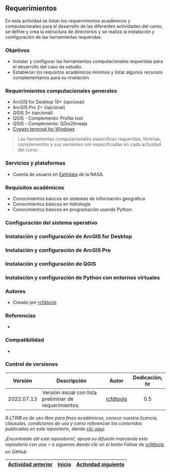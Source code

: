 ## Requerimientos

En esta actividad se listan los requerimientos académicos y computacionales para el desarrollo de las diferentes actividades del curso, se define y crea la estructura de directorios y se realiza la instalación y configuración de las herramientas requeridas.


### Objetivos

* Instalar y configurar las herramientas computacionales requeridas para el desarrollo del caso de estudio.
* Establecer los requisitos académicos mínimos y listar algunos recursos complementarios para su nivelación.


### Requerimientos computacionales generales

* ArcGIS for Desktop 10+ (opcional)
* ArcGIS Pro 2+ (opcional)
* QGIS 3+ (opcional)
* QGIS - Complemento: Profile tool
* QGIS - Complemento: QGis2threejs
* [Cygwin terminal for Windows](https://www.cygwin.com/)

> Las herramientas computacionales específicas requeridas, librerías, complementos y sus versiones son especificadas en cada actividad del curso.

### Servicios y plataformas

* Cuenta de usuario en [Eathdata](https://github.com/rcfdtools/R.LTWB/tree/main/Section02/UserCreation) de la NASA.


### Requisitos académicos

* Conocimientos básicos en sistemas de información geográfica
* Conocimientos básicos en hidrología
* Conocimientos básicos en programación usando Python


### Configuración del sistema operativo


### Instalación y configuración de ArcGIS for Desktop


### Instalación y configuración de ArcGIS Pro


### Instalación y configuración de QGIS


### Instalación y configuración de Python con entornos virtuales




### Autores

* Creado por [rcfdtools](https://github.com/rcfdtools)


### Referencias

* 


### Compatibilidad

* 


### Control de versiones

| Versión     | Descripción                                             | Autor                                      | Dedicación, hr |
|-------------|---------------------------------------------------------|--------------------------------------------|:--------------:|
| 2022.07.13  | Versión inicial con lista preliminar de requerimientos. | [rcfdtools](https://github.com/rcfdtools)  |      0.5       |


_R.LTWB es de uso libre para fines académicos, conoce nuestra licencia, cláusulas, condiciones de uso y como referenciar los contenidos publicados en este repositorio, dando [clic aquí](https://github.com/rcfdtools/R.LTWB/wiki/License)._

_¡Encontraste útil este repositorio!, apoya su difusión marcando este repositorio con una ⭐ o síguenos dando clic en el botón Follow de [rcfdtools](https://github.com/rcfdtools) en GitHub._

| [Actividad anterior]() | [Inicio](https://github.com/rcfdtools/R.LTWB/wiki) | [Actividad siguiente](https://github.com/rcfdtools/R.LTWB/tree/main/Section01/CaseStudy) |
|------------------------|----------------------------------------------------|------------------------------------------------------------------------------------------|